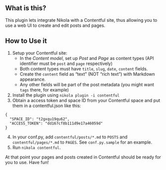What is this?
-------------

This plugin lets integrate Nikola with a Contentful site, thus allowing you to use
a web UI to create and edit posts and pages.

How to Use it
-------------

1. Setup your Contentful site:
   * In the *Content model*, set up *Post* and *Page* as content types (API identifier must be `post` and `page` respectively)
   * Both content types must have `title`, `slug`, `date`, `content` fields.
   * Create the `content` field as “text” (NOT “rich text”) with Markdown appearance.
   * Any other fields will be part of the post metadata (you might want `tags` there, for example)
2. Install the plugin using ``nikola plugin -i contentful``
3. Obtain a access token and space ID from your Contentful space and put them in a contentful.json like this:

```
{
  "SPACE_ID": "t2gxqu19qu62",
  "ACCESS_TOKEN": "dd167cf8b111d9e17a46059d"
}
```

4. In your conf.py, add `contentful/posts/*.md` to `POSTS` and `contentful/pages/*.md` to `PAGES`.  See `conf.py.sample` for an example.
5. Run `nikola contentful`.

At that point your pages and posts created in Contentful should be ready for you to use. Have fun!
